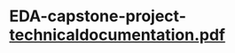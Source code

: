 # EDA-capstone-project-[technicaldocumentation.pdf](https://github.com/jrk2/EDA-capstone-project-/files/9572718/technicaldocumentation.pdf)
